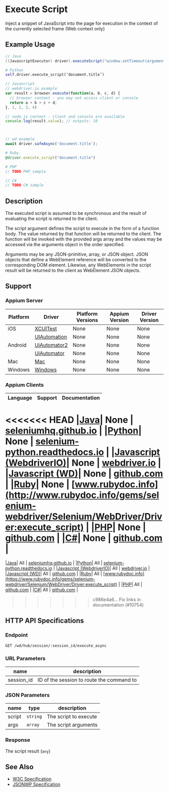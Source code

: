 # Execute Script

Inject a snippet of JavaScript into the page for execution in the context of the currently selected frame (Web context only)
## Example Usage

```java
// Java
((JavascriptExecutor) driver).executeScript("window.setTimeout(arguments[arguments.length - 1], 500);");

```

```python
# Python
self.driver.execute_script(‘document.title’)

```

```javascript
// Javascript
// webdriver.io example
var result = browser.execute(function(a, b, c, d) {
  // browser context - you may not access client or console
  return a + b + c + d;
}, 1, 2, 3, 4)

// node.js context - client and console are available
console.log(result.value); // outputs: 10



// wd example
await driver.safeAsync('document.title');

```

```ruby
# Ruby
@driver.execute_script("document.title")

```

```php
# PHP
// TODO PHP sample

```

```csharp
// C#
// TODO C# sample

```


## Description

The executed script is assumed to be synchronous and the result of evaluating the script is returned to the client.

The script argument defines the script to execute in the form of a function body. The value returned by that function will be returned to the client. The function will be invoked with the provided args array and the values may be accessed via the arguments object in the order specified.

Arguments may be any JSON-primitive, array, or JSON object. JSON objects that define a WebElement reference will be converted to the corresponding DOM element. Likewise, any WebElements in the script result will be returned to the client as WebElement JSON objects.


## Support

### Appium Server

|Platform|Driver|Platform Versions|Appium Version|Driver Version|
|--------|----------------|------|--------------|--------------|
| iOS | [XCUITest](/docs/en/drivers/ios-xcuitest.md) | None | None | None |
|  | [UIAutomation](/docs/en/drivers/ios-uiautomation.md) | None | None | None |
| Android | [UiAutomator2](/docs/en/drivers/android-uiautomator2.md) | None | None | None |
|  | [UiAutomator](/docs/en/drivers/android-uiautomator.md) | None | None | None |
| Mac | [Mac](/docs/en/drivers/mac.md) | None | None | None |
| Windows | [Windows](/docs/en/drivers/windows.md) | None | None | None |

### Appium Clients

|Language|Support|Documentation|
|--------|-------|-------------|
<<<<<<< HEAD
|[Java](https://github.com/appium/java-client/releases/latest)| None |  [seleniumhq.github.io](https://seleniumhq.github.io/selenium/docs/api/java/org/openqa/selenium/remote/RemoteWebDriver.html#executeScript-java.lang.String-java.lang.Object...-)  |
|[Python](https://github.com/appium/python-client/releases/latest)| None |  [selenium-python.readthedocs.io](http://selenium-python.readthedocs.io/api.html#selenium.webdriver.remote.webdriver.WebDriver.execute_script)  |
|[Javascript (WebdriverIO)](http://webdriver.io/index.html)| None |  [webdriver.io](http://webdriver.io/api/protocol/execute.html)  |
|[Javascript (WD)](https://github.com/admc/wd/releases/latest)| None |  [github.com](https://github.com/admc/wd/blob/master/lib/commands.js#L102)  |
|[Ruby](https://github.com/appium/ruby_lib/releases/latest)| None |  [www.rubydoc.info](http://www.rubydoc.info/gems/selenium-webdriver/Selenium/WebDriver/Driver:execute_script)  |
|[PHP](https://github.com/appium/php-client/releases/latest)| None |  [github.com](https://github.com/appium/php-client/)  |
|[C#](https://github.com/appium/appium-dotnet-driver/releases/latest)| None |  [github.com](https://github.com/appium/appium-dotnet-driver/)  |
=======
|[Java](https://github.com/appium/java-client/releases/latest)| All |  [seleniumhq.github.io](https://seleniumhq.github.io/selenium/docs/api/java/org/openqa/selenium/remote/RemoteWebDriver.html#executeScript-java.lang.String-java.lang.Object...-)  |
|[Python](https://github.com/appium/python-client/releases/latest)| All |  [selenium-python.readthedocs.io](http://selenium-python.readthedocs.io/api.html#selenium.webdriver.remote.webdriver.WebDriver.execute_script)  |
|[Javascript (WebdriverIO)](http://webdriver.io/index.html)| All |  [webdriver.io](http://webdriver.io/api/protocol/execute.html)  |
|[Javascript (WD)](https://github.com/admc/wd/releases/latest)| All |  [github.com](https://github.com/admc/wd/blob/master/lib/commands.js#L102)  |
|[Ruby](https://github.com/appium/ruby_lib/releases/latest)| All |  [www.rubydoc.info](https://www.rubydoc.info/gems/selenium-webdriver/Selenium/WebDriver/Driver:execute_script)  |
|[PHP](https://github.com/appium/php-client/releases/latest)| All |  [github.com](https://github.com/appium/php-client/)  |
|[C#](https://github.com/appium/appium-dotnet-driver/releases/latest)| All |  [github.com](https://github.com/appium/appium-dotnet-driver/)  |
>>>>>>> c986e4a6... Fix links in documentation (#10754)

## HTTP API Specifications

### Endpoint

`GET /wd/hub/session/:session_id/execute_async`

### URL Parameters

|name|description|
|----|-----------|
|session_id|ID of the session to route the command to|

### JSON Parameters

|name|type|description|
|----|----|-----------|
| script | `string` | The script to execute |
| args | `array` | The script arguments |

### Response

The script result (`any`)

## See Also

* [W3C Specification](https://www.w3.org/TR/webdriver/#dfn-execute-script)
* [JSONWP Specification](https://github.com/SeleniumHQ/selenium/wiki/JsonWireProtocol#sessionsessionidexecute_async)
